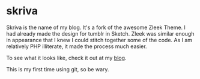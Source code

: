 skriva
======

Skriva is the name of my blog. It's a fork of the awesome Zleek Theme. I had already made the design for tumblr in Sketch. Zleek was similar enough in appearance that I knew I could stitch together some of the code. As I am relatively PHP illiterate, it made the process much easier.

To see what it looks like, check it out at my [blog](http://blog.coletownsend.com).

This is my first time using git, so be wary.
